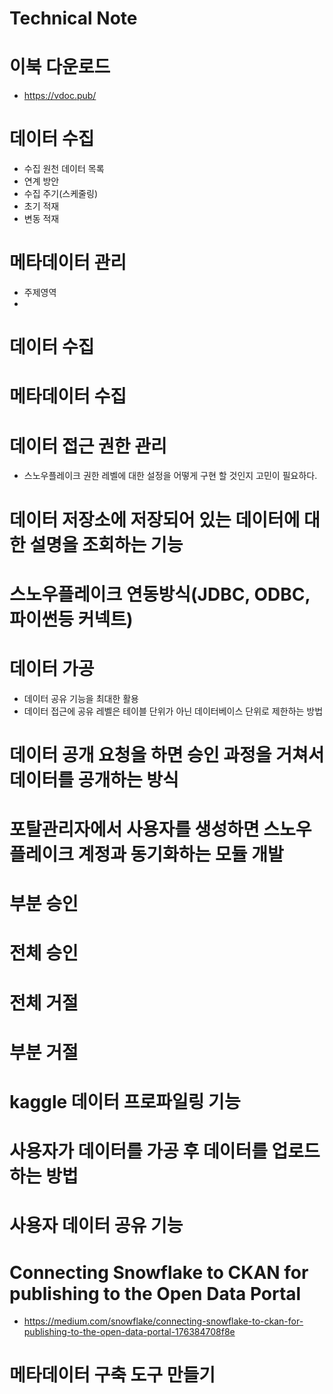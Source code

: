 # Technical Note
# 이북 다운로드
- https://vdoc.pub/


# 데이터 수집
- 수집 원천 데이터 목록
- 연계 방안
- 수집 주기(스케줄링)
- 초기 적재
- 변동 적재

# 메타데이터 관리
- 주제영역
- 

# 데이터 수집
# 메타데이터 수집
# 데이터 접근 권한 관리
- 스노우플레이크 권한 레벨에 대한 설정을 어떻게 구현 할 것인지 고민이 필요하다.

# 데이터 저장소에 저장되어 있는 데이터에 대한 설명을 조회하는 기능
# 스노우플레이크 연동방식(JDBC, ODBC, 파이썬등 커넥트)

# 데이터 가공
- 데이터 공유 기능을 최대한 활용
- 데이터 접근에 공유 레벨은 테이블 단위가 아닌 데이터베이스 단위로 제한하는 방법

# 데이터 공개 요청을 하면 승인 과정을 거쳐서 데이터를 공개하는 방식
# 포탈관리자에서 사용자를 생성하면 스노우플레이크 계정과 동기화하는 모듈 개발

# 부분 승인
# 전체 승인
# 전체 거절
# 부분 거절

# kaggle 데이터 프로파일링 기능
# 사용자가 데이터를 가공 후 데이터를 업로드하는 방법
# 사용자 데이터 공유 기능
# Connecting Snowflake to CKAN for publishing to the Open Data Portal
- https://medium.com/snowflake/connecting-snowflake-to-ckan-for-publishing-to-the-open-data-portal-176384708f8e

# 메타데이터 구축 도구 만들기

